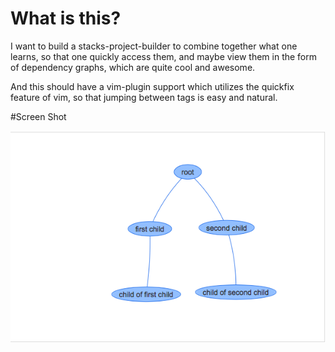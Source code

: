 # What is this?

I want to build a stacks-project-builder
to combine together what one learns, so that one quickly access them,
and maybe view them in the form of dependency graphs,
which are quite cool and awesome.

And this should have a vim-plugin support which utilizes the quickfix
feature of vim, so that jumping between tags is easy and natural.

#Screen Shot

![alt tag](images/first%20image.png)

